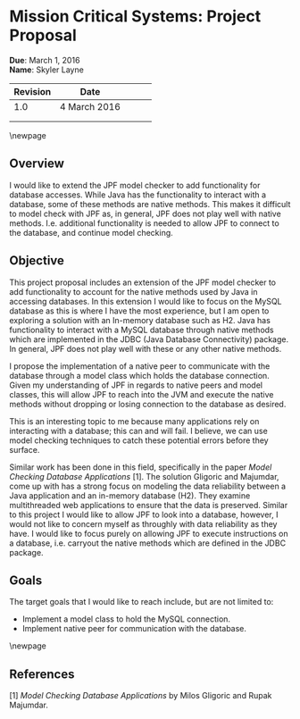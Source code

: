 # Mission Critical Systems: Project Proposal
**Due**: March 1, 2016  
**Name**: Skyler Layne  

| Revision | Date         |   |   |   |  
|----------|--------------|---|---|---|  
| 1.0      | 4 March 2016 |   |   |   |  
|          |              |   |   |   |  
|          |              |   |   |   |  

\newpage

## Overview

  I would like to extend the JPF model checker to add functionality for database accesses. While Java has the functionality to interact with a database,  some of these methods are native methods. This makes it difficult to model check with JPF as, in general, JPF does not play well with native methods. I.e. additional functionality is needed to allow JPF to connect to the database, and continue model checking.

## Objective

  This project proposal includes an extension of the JPF model checker to add functionality to account for the native methods used by Java in accessing databases. In this extension I would like to focus on the MySQL database as this is where I have the most experience, but I am open to exploring a solution with an In-memory database such as H2. Java has functionality to interact with a MySQL database through native methods which are implemented in the JDBC (Java Database Connectivity) package. In general, JPF does not play well with these or any other native methods.  

  I propose the implementation of a native peer to communicate with the database through a model class which holds the database connection. Given my understanding of JPF in regards to native peers and model classes, this will allow JPF to reach into the JVM and execute the native methods without dropping or losing connection to the database as desired.  

  This is an interesting topic to me because many applications rely on interacting with a database; this can and will fail. I believe, we can use model checking techniques to catch these potential errors before they surface.   

  Similar work has been done in this field, specifically in the paper *Model Checking Database Applications* [1]. The solution Gligoric and Majumdar, come up with has a strong focus on modeling the data reliability between a Java application and an in-memory database (H2). They examine multithreaded web applications to ensure that the data is preserved. Similar to this project I would like to allow JPF to look into a database, however, I would not like to concern myself as throughly with data reliability as they have. I would like to focus purely on allowing JPF to execute instructions on a database, i.e. carryout the native methods which are defined in the JDBC package.  
  
## Goals

The target goals that I would like to reach include, but are not limited to:    

  - Implement a model class to hold the MySQL connection.  
  - Implement native peer for communication with the database.  

  \newpage

## References  

[1] *Model Checking Database Applications* by Milos Gligoric and Rupak Majumdar.
